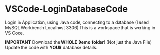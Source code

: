 # VSCode-LoginDatabaseCode

Login in Application, using Java code, connecting to a database (I used MySQL Workbench Localhost 3306)
This is a workspace that is working in VS Code.

**IMPORTANT** Download the **WHOLE** **Demo** **folder**! (Not just the Java File)
Update the code with **YOUR** database details.
